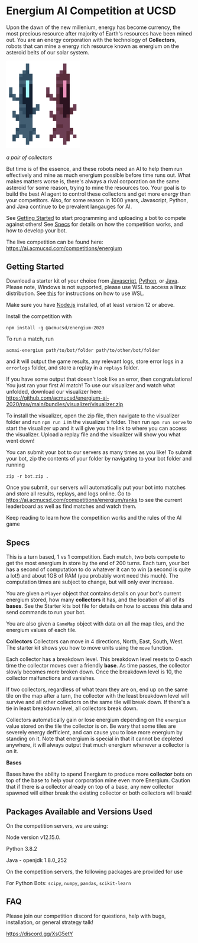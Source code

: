 # Energium AI Competition at UCSD

Upon the dawn of the new millenium, energy has become currency, the most precious resource after majority of Earth's resources have been mined out. You are an energy corporation with the technology of **Collectors**, robots that can mine a energy rich resource known as energium on the asteroid belts of our solar system.

<img src="/workers.png" width=200>

*a pair of collectors*

But time is of the essence, and these robots need an AI to help them run effectively and mine as much energium possible before time runs out. What makes matters worse is, there's always a rival corporation on the same asteroid for some reason, trying to mine the resources too. Your goal is to build the best AI agent to control these collectors and get more energy than your competitors. Also, for some reason in 1000 years, Javascript, Python, and Java continue to be prevalent langauges for AI.

See [Getting Started](#Getting-Started) to start programming and uploading a bot to compete against others! See [Specs](#Specs) for details on how the competition works, and how to develop your bot.

The live competition can be found here: https://ai.acmucsd.com/competitions/energium

## Getting Started

Download a starter kit of your choice from [Javascript](https://github.com/acmucsd/energium-ai-2020/raw/main/kits/js/jskit.zip), [Python](https://github.com/acmucsd/energium-ai-2020/raw/main/kits/python/pythonkit.zip), or [Java](https://github.com/acmucsd/energium-ai-2020/raw/main/kits/java/javakit.zip). Please note, Windows is not supported, please use WSL to access a linux distribution. See [this](https://github.com/KNOXDEV/wsl) for instructions on how to use WSL.

Make sure you have [Node.js](https://nodejs.org/) installed, of at least version 12 or above.

Install the competition with

```
npm install -g @acmucsd/energium-2020
```

To run a match, run

```
acmai-energium path/to/bot/folder path/to/other/bot/folder
```

and it will output the game results, any relevant logs, store error logs in a `errorlogs` folder, and store a replay in a `replays` folder.

If you have some output that doesn't look like an error, then congratulations! You just ran your first AI match! To use our visualizer and watch what unfolded, download our visualizer here: https://github.com/acmucsd/energium-ai-2020/raw/main/bundles/visualizer/visualizer.zip

To install the visualizer, open the zip file, then navigate to the visualizer folder and run `npm run i` in the visualizer's folder. Then run `npm run serve` to start the visualizer up and it will give you the link to where you can access the visualizer. Upload a replay file and the visualizer will show you what went down!

You can submit your bot to our servers as many times as you like! To submit your bot, zip the contents of your folder by navigating to your bot folder and running

```
zip -r bot.zip .
```

Once you submit, our servers will automatically put your bot into matches and store all results, replays, and logs online. Go to https://ai.acmucsd.com/competitions/energium/ranks to see the current leaderboard as well as find matches and watch them.

Keep reading to learn how the competition works and the rules of the AI game

## Specs

This is a turn based, 1 vs 1 competition. Each match, two bots compete to get the most energium in store by the end of 200 turns. Each turn, your bot has a second of computation to do whatever it can to win (a second is quite a lot!) and about 1GB of RAM (you probably wont need this much). The computation times are subject to change, but will only ever increase.

You are given a `Player` object that contains details on your bot's current energium stored, how many **collectors** it has, and the location of all of its **bases**. See the Starter kits bot file for details on how to access this data and send commands to run your bot.

You are also given a `GameMap` object with data on all the map tiles, and the energium values of each tile.

**Collectors**
Collectors can move in 4 directions, North, East, South, West. The starter kit shows you how to move units using the `move` function.

Each collector has a breakdown level. This breakdown level resets to 0 each time the collector moves over a friendly **base**. As time passes, the collector slowly becomes more broken down. Once the breakdown level is 10, the collector malfunctions and vanishes.

If two collectors, regardless of what team they are on, end up on the same tile on the map after a turn, the collector with the least breakdown level will survive and all other collectors on the same tile will break down. If there's a tie in least breakdown level, all collectors break down.

Collectors automatically gain or lose energium depending on the `energium` value stored on the tile the collector is on. Be wary that some tiles are severely energy defficient, and can cause you to lose more energium by standing on it. Note that energium is special in that it cannot be depleted anywhere, it will always output that much energium whenever a collector is on it.

**Bases**

Bases have the ability to spend Energium to produce more **collector** bots on top of the base to help your corporation mine even more Energium. Caution that if there is a collector already on top of a base, any new collector spawned will either break the existing collector or both collectors will break!

## Packages Available and Versions Used

On the competition servers, we are using:

Node version v12.15.0.

Python 3.8.2

Java - openjdk 1.8.0_252

On the competition servers, the following packages are provided for use

For Python Bots:
`scipy`, `numpy`, `pandas`, `scikit-learn`

## FAQ

Please join our competition discord for questions, help with bugs, installation, or general strategy talk!

https://discord.gg/XsG5etY
